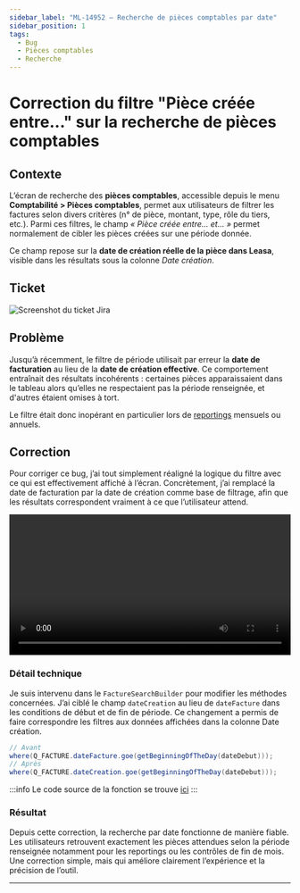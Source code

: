 ```yaml
---
sidebar_label: "ML-14952 – Recherche de pièces comptables par date"
sidebar_position: 1
tags:
  - Bug
  - Pièces comptables
  - Recherche
---
```


# Correction du filtre "Pièce créée entre..." sur la recherche de pièces comptables

## Contexte

L’écran de recherche des **pièces comptables**, accessible depuis le menu **Comptabilité > Pièces comptables**, permet aux utilisateurs de filtrer les factures selon divers critères (n° de pièce, montant, type, rôle du tiers, etc.). Parmi ces filtres, le champ *« Pièce créée entre… et… »* permet normalement de cibler les pièces créées sur une période donnée.

Ce champ repose sur la **date de création réelle de la pièce dans Leasa**, visible dans les résultats sous la colonne *Date création*.

## Ticket

![Screenshot du ticket Jira](/img/fix/ml_14952.png)

## Problème

Jusqu’à récemment, le filtre de période utilisait par erreur la **date de facturation** au lieu de la **date de création effective**. Ce comportement entraînait des résultats incohérents : certaines pièces apparaissaient dans le tableau alors qu’elles ne respectaient pas la période renseignée, et d'autres étaient omises à tort.

Le filtre était donc inopérant en particulier lors de [reportings](../../../glossaire/Vocab_metier.md#reporting) mensuels ou annuels.

## Correction

Pour corriger ce bug, j’ai tout simplement réaligné la logique du filtre avec ce qui est effectivement affiché à l’écran. Concrètement, j’ai remplacé la date de facturation par la date de création comme base de filtrage, afin que les résultats correspondent vraiment à ce que l’utilisateur attend.

<video controls width="100%">
  <source src="/videos/ml_14952.mp4" type="video/mp4"/>
  Votre navigateur ne supporte pas la vidéo HTML5.
</video>

### Détail technique

Je suis intervenu dans le `FactureSearchBuilder` pour modifier les méthodes concernées. J’ai ciblé le champ `dateCreation` au lieu de `dateFacture` dans les conditions de début et de fin de période. Ce changement a permis de faire correspondre les filtres aux données affichées dans la colonne Date création.

```java
// Avant
where(Q_FACTURE.dateFacture.goe(getBeginningOfTheDay(dateDebut)));
// Après
where(Q_FACTURE.dateCreation.goe(getBeginningOfTheDay(dateDebut)));
```

:::info
Le code source de la fonction se trouve [ici](./../../../Annexes/bout_de_code/FIX/ML-14952)
:::

### Résultat

Depuis cette correction, la recherche par date fonctionne de manière fiable. Les utilisateurs retrouvent exactement les pièces attendues selon la période renseignée notamment pour les reportings ou les contrôles de fin de mois. Une correction simple, mais qui améliore clairement l’expérience et la précision de l’outil.

---

